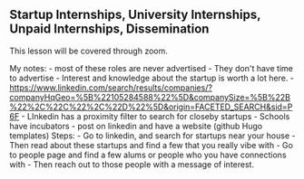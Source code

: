 ## Startup Internships, University Internships, Unpaid Internships, Dissemination

This lesson will be covered through zoom.  

My notes:
    - most of these roles are never advertised
      - They don't have time to advertise
      - Interest and knowledge about the startup is worth a lot here.
      - https://www.linkedin.com/search/results/companies/?companyHqGeo=%5B%22105284588%22%5D&companySize=%5B%22B%22%2C%22C%22%2C%22D%22%5D&origin=FACETED_SEARCH&sid=P6F 
    - LInkedin has a proximity filter to search for closeby startups
    - Schools have incubators
    - post on linkedin and have a website (github Hugo templates)
Steps:
    - Go to linkedin, and search for startups near your house
    - Then read about these startups and find a few that you really vibe with
    - Go to people page and find a few alums or people who you have connections with
    - Then reach out to those people with a message of interest. 